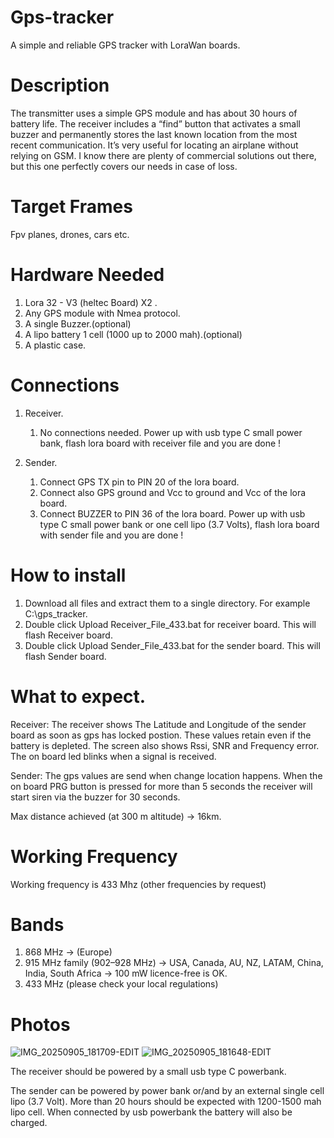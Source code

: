 # Gps-tracker
A simple and reliable GPS tracker with LoraWan boards.

# Description
The transmitter uses a simple GPS module and has about 30 hours of battery life. The receiver includes a “find” button that activates a small buzzer and permanently stores the last known location from the most recent communication.
It’s very useful for locating an airplane without relying on GSM. I know there are plenty of commercial solutions out there, but this one perfectly covers our needs in case of loss.

# Target Frames  
Fpv planes, drones, cars  etc. 

# Hardware Needed
1. Lora 32 - V3 (heltec Board) X2 .
2. Any GPS module with Nmea protocol.
3. A single Buzzer.(optional)
4. A lipo battery 1 cell (1000 up to 2000 mah).(optional)
5. A plastic case.

# Connections
1. Receiver.
   
   1. No connections needed.
   Power up with usb type C small power bank, flash lora board with receiver file and you are done !

3. Sender.
   
   1. Connect GPS TX pin to PIN 20 of the lora board.
   2. Connect also GPS ground and Vcc to ground and Vcc of the lora board.
   3. Connect BUZZER to PIN 36 of the lora board.
   Power up with usb type C small power bank or one cell lipo (3.7 Volts), flash lora board with sender file and you are done !
   

   
# How to install
1. Download all files and extract them to a single directory. For example C:\\gps_tracker.
2. Double click Upload Receiver_File_433.bat for receiver board. This will flash Receiver board.
3. Double click Upload Sender_File_433.bat for the sender board. This will flash Sender board.

# What to expect.
Receiver:
The receiver shows The Latitude and Longitude of the sender board as soon as gps has locked postion.
These values retain even if the battery is depleted.
The screen also shows Rssi, SNR and Frequency error.
The on board led blinks when a signal is received.

Sender:
The gps values are send when change location happens.
When the on board PRG button is pressed for more than 5 seconds the receiver will start siren via
the buzzer for 30 seconds.

Max distance achieved (at 300 m altitude) → 16km. 

# Working Frequency
 Working frequency is 433 Mhz (other frequencies by request) 

# Bands 
 1. 868 MHz → (Europe) 
 2. 915 MHz family (902–928 MHz) → USA, Canada, AU, NZ, LATAM, China, India, South Africa → 100 mW licence-free is OK.
 3. 433 MHz (please check your local regulations)

# Photos
![IMG_20250905_181709-EDIT](https://github.com/user-attachments/assets/d7cca124-4c34-4698-9a94-eae1d5b39b18)
![IMG_20250905_181648-EDIT](https://github.com/user-attachments/assets/d6fae479-c530-49b8-bfaa-dd7ed57d7808)

The receiver should be powered by a small usb type C powerbank.

The sender can be powered by power bank or/and by an external single cell lipo (3.7 Volt).
More than 20 hours should be expected with 1200-1500 mah lipo cell.
When connected by usb powerbank the battery will also be charged.



